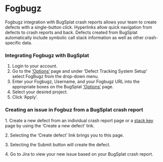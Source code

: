 # Fogbugz

Fogbugz integration with BugSplat crash reports allows your team to create defects with a single-button click. Hyperlinks allow quick navigation from defects to crash reports and back. Defects created from BugSplat automatically include symbolic call stack information as well as other crash-specific data.

### Integrating Fogbugz with BugSplat

1. Login to your account.
2. Go to the [‘Options’](https://app.bugsplat.com/v2/options) page and under ‘Defect Tracking System Setup’ select FogBugz from the drop-down menu.
3. Enter your Fogbugz, Username, and your Fogbugz URL into the appropriate boxes on the BugSplat [‘Options’](https://app.bugsplat.com/v2/options) page.
4. Select your desired project.
5. Click ‘Apply’.

### Creating an issue in Fogbuz from a BugSplat crash report

1\. Create a new defect from an individual crash report page or a [stack key](../../../../education/bugsplat-terminology.md#stack-key) page by using the ‘Create a new defect’ link.

2\. Selecting the ‘Create defect’ link brings you to this page.

3\. Selecting the Submit button will create the defect.

4\. Go to Jira to view your new issue based on your BugSplat crash report.
